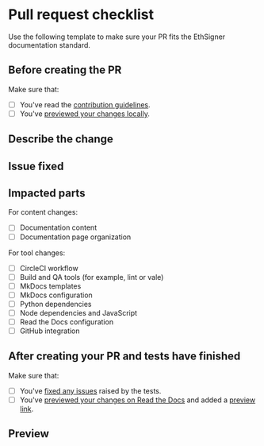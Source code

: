# Pull request checklist

Use the following template to make sure your PR fits the EthSigner documentation standard.

## Before creating the PR

Make sure that:

- [ ] You've read the [contribution guidelines](https://consensys.net/docs/doctools/).
- [ ] You've [previewed your changes locally](https://consensys.net/docs/doctools/en/latest/preview/old-system/#preview-locally).

## Describe the change

<!-- Add a clear and concise description of what your PR changes in the documentation. -->

## Issue fixed

<!-- Link to the GitHub issue that your PR addresses.

Add "fixes #{your issue number}" to close the issue automatically when the PR is merged.

If your PR doesn't completely fix the issue, add "see #{your issue number}" to link to the issue
without automatically closing it. -->

## Impacted parts

<!-- Check the item from the following lists that your PR impacts. You can check multiple boxes. -->

For content changes:

- [ ] Documentation content
- [ ] Documentation page organization

For tool changes:

- [ ] CircleCI workflow
- [ ] Build and QA tools (for example, lint or vale)
- [ ] MkDocs templates
- [ ] MkDocs configuration
- [ ] Python dependencies
- [ ] Node dependencies and JavaScript
- [ ] Read the Docs configuration
- [ ] GitHub integration

## After creating your PR and tests have finished

Make sure that:

- [ ] You've [fixed any issues](https://consensys.net/docs/doctools/en/latest/contribute/fix-cicd-errors/) raised by the tests.
- [ ] You've [previewed your changes on Read the Docs](https://consensys.net/docs/doctools/en/latest/preview/old-system/#preview-on-read-the-docs)
  and added a [preview link](#preview).

## Preview

<!-- Add the link to preview your changes on Read the Docs.

The link format is "https://pegasys-ethsigner--{your PR number}.org.readthedocs.build/en/{your PR number}/",
where {your PR number} is replaced by the number of this PR.
-->
